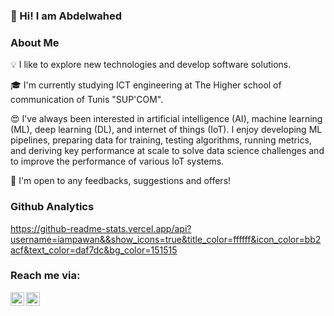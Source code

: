 ### 👋 Hi! I am Abdelwahed


### About Me
💡  I like to explore new technologies and develop software solutions.

🎓  I'm currently studying ICT engineering at The Higher school of communication of Tunis "SUP'COM".

😍 I’ve always been interested in artificial intelligence (AI), machine learning (ML), deep learning (DL), and internet of things (IoT). 
I enjoy developing ML pipelines, preparing data for training, testing algorithms, running metrics, and deriving key performance at scale to solve data science challenges and to improve the performance of various IoT systems.

📄 I'm open to any feedbacks, suggestions and offers!

### Github Analytics

https://github-readme-stats.vercel.app/api?username=iampawan&&show_icons=true&title_color=ffffff&icon_color=bb2acf&text_color=daf7dc&bg_color=151515


### Reach me via:

[<img align="left" alt="AbdelwahedHXH | LinkedIn" width="22px" src="https://cdn.jsdelivr.net/npm/simple-icons@v3/icons/linkedin.svg" />][linkedin]
[<img align="left" alt="AbdelwahedHXH | Twitter" width="22px" src="https://cdn.jsdelivr.net/npm/simple-icons@v3/icons/twitter.svg" />][twitter]


[linkedin]: https://linkedin.com/in/abdelwahed-rebhi
[twitter]: https://twitter.com/AbdelwahedRebhi






